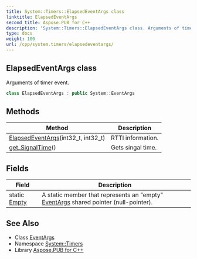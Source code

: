 ```yaml
---
title: System::Timers::ElapsedEventArgs class
linktitle: ElapsedEventArgs
second_title: Aspose.PUB for C++
description: 'System::Timers::ElapsedEventArgs class. Arguments of timer event in C++.'
type: docs
weight: 100
url: /cpp/system.timers/elapsedeventargs/
---
```

## ElapsedEventArgs class


Arguments of timer event.

```cpp
class ElapsedEventArgs : public System::EventArgs
```

## Methods

| Method | Description |
| --- | --- |
| [ElapsedEventArgs](./elapsedeventargs/)(int32_t, int32_t) | RTTI information. |
| [get_SignalTime](./get_signaltime/)() | Gets singal time. |
## Fields

| Field | Description |
| --- | --- |
| static [Empty](../../system/eventargs/empty/) | A static member that represents an "empty" [EventArgs](../../system/eventargs/) shared pointer (null-pointer). |
## See Also

* Class [EventArgs](../../system/eventargs/)
* Namespace [System::Timers](../)
* Library [Aspose.PUB for C++](../../)
